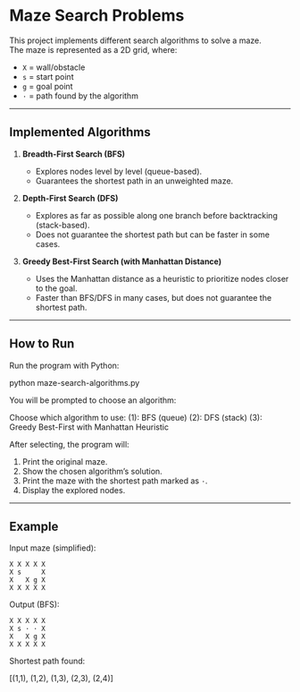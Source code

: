 # Maze Search Problems

This project implements different search algorithms to solve a maze.  
The maze is represented as a 2D grid, where:

- `X` = wall/obstacle  
- `s` = start point  
- `g` = goal point  
- `·` = path found by the algorithm  

---

## Implemented Algorithms

1. **Breadth-First Search (BFS)**  
   - Explores nodes level by level (queue-based).  
   - Guarantees the shortest path in an unweighted maze.  

2. **Depth-First Search (DFS)**  
   - Explores as far as possible along one branch before backtracking (stack-based).  
   - Does not guarantee the shortest path but can be faster in some cases.  

3. **Greedy Best-First Search (with Manhattan Distance)**  
   - Uses the Manhattan distance as a heuristic to prioritize nodes closer to the goal.  
   - Faster than BFS/DFS in many cases, but does not guarantee the shortest path.  

---

## How to Run

Run the program with Python:

python maze-search-algorithms.py


You will be prompted to choose an algorithm:

Choose which algorithm to use:
(1): BFS (queue)
(2): DFS (stack)
(3): Greedy Best-First with Manhattan Heuristic


After selecting, the program will:  
1. Print the original maze.  
2. Show the chosen algorithm’s solution.  
3. Print the maze with the shortest path marked as `·`.  
4. Display the explored nodes.  

---

## Example

Input maze (simplified):

```
X X X X X
X s     X
X   X g X
X X X X X
```


Output (BFS):

```
X X X X X
X s · · X
X   X g X
X X X X X
```


Shortest path found:


[(1,1), (1,2), (1,3), (2,3), (2,4)]
